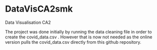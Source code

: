 # DataVisCA2smk
Data Visualisation CA2


The project was done initially by running the data cleaning file in order to create the covid_data.csv .
However that is now not needed as the online version pulls the covid_data.csv directly from this github repository.
